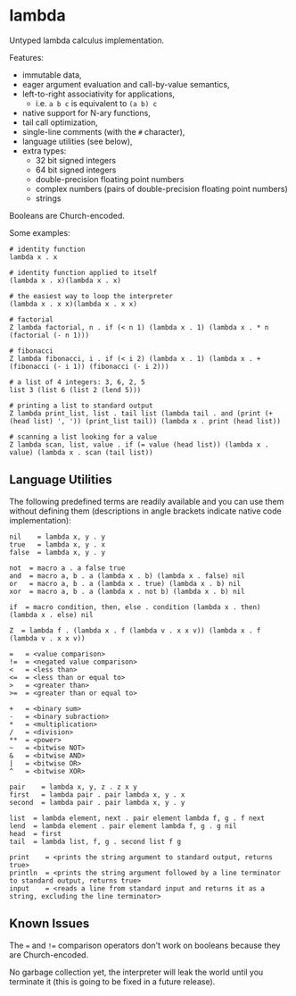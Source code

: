 # lambda

Untyped lambda calculus implementation.

Features:
* immutable data,
* eager argument evaluation and call-by-value semantics,
* left-to-right associativity for applications,
	* i.e. `a b c` is equivalent to `(a b) c`
* native support for N-ary functions,
* tail call optimization,
* single-line comments (with the `#` character),
* language utilities (see below),
* extra types:
	* 32 bit signed integers
	* 64 bit signed integers
	* double-precision floating point numbers
	* complex numbers (pairs of double-precision floating point numbers)
	* strings

Booleans are Church-encoded.

Some examples:

```
# identity function
lambda x . x

# identity function applied to itself
(lambda x . x)(lambda x . x)

# the easiest way to loop the interpreter
(lambda x . x x)(lambda x . x x)

# factorial
Z lambda factorial, n . if (< n 1) (lambda x . 1) (lambda x . * n (factorial (- n 1)))

# fibonacci
Z lambda fibonacci, i . if (< i 2) (lambda x . 1) (lambda x . + (fibonacci (- i 1)) (fibonacci (- i 2)))

# a list of 4 integers: 3, 6, 2, 5
list 3 (list 6 (list 2 (lend 5)))

# printing a list to standard output
Z lambda print_list, list . tail list (lambda tail . and (print (+ (head list) ', ')) (print_list tail)) (lambda x . print (head list))

# scanning a list looking for a value
Z lambda scan, list, value . if (= value (head list)) (lambda x . value) (lambda x . scan (tail list))
```

## Language Utilities

The following predefined terms are readily available and you can use them without defining them (descriptions in angle brackets indicate native code implementation):

```
nil    = lambda x, y . y
true   = lambda x, y . x
false  = lambda x, y . y

not  = macro a . a false true
and  = macro a, b . a (lambda x . b) (lambda x . false) nil
or   = macro a, b . a (lambda x . true) (lambda x . b) nil
xor  = macro a, b . a (lambda x . not b) (lambda x . b) nil

if  = macro condition, then, else . condition (lambda x . then) (lambda x . else) nil

Z  = lambda f . (lambda x . f (lambda v . x x v)) (lambda x . f (lambda v . x x v))

=   = <value comparison>
!=  = <negated value comparison>
<   = <less than>
<=  = <less than or equal to>
>   = <greater than>
>=  = <greater than or equal to>

+   = <binary sum>
-   = <binary subraction>
*   = <multiplication>
/   = <division>
**  = <power>
~   = <bitwise NOT>
&   = <bitwise AND>
|   = <bitwise OR>
^   = <bitwise XOR>

pair    = lambda x, y, z . z x y
first   = lambda pair . pair lambda x, y . x
second  = lambda pair . pair lambda x, y . y

list  = lambda element, next . pair element lambda f, g . f next
lend  = lambda element . pair element lambda f, g . g nil
head  = first
tail  = lambda list, f, g . second list f g

print    = <prints the string argument to standard output, returns true>
println  = <prints the string argument followed by a line terminator to standard output, returns true>
input    = <reads a line from standard input and returns it as a string, excluding the line terminator>
```

## Known Issues

The `=` and `!=` comparison operators don't work on booleans because they are Church-encoded.

No garbage collection yet, the interpreter will leak the world until you terminate it (this is going to be fixed in a future release).
